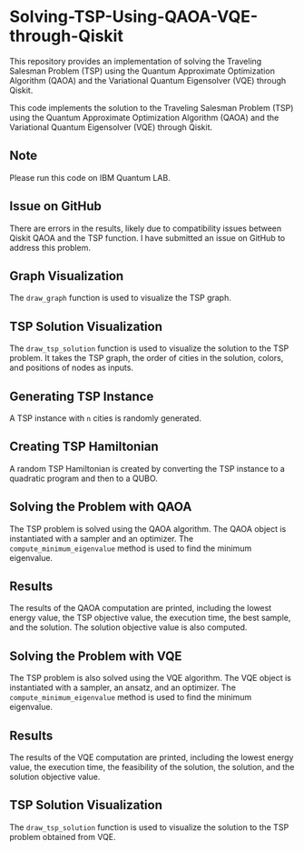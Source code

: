 # Solving-TSP-Using-QAOA-VQE-through-Qiskit
This repository provides an implementation of solving the Traveling Salesman Problem (TSP) using the Quantum Approximate Optimization Algorithm (QAOA) and the Variational Quantum Eigensolver (VQE) through Qiskit.  

This code implements the solution to the Traveling Salesman Problem (TSP) using the Quantum Approximate Optimization Algorithm (QAOA) and the Variational Quantum Eigensolver (VQE) through Qiskit.

## Note

Please run this code on IBM Quantum LAB.

## Issue on GitHub

There are errors in the results, likely due to compatibility issues between Qiskit QAOA and the TSP function. I have submitted an issue on GitHub to address this problem.

## Graph Visualization

The `draw_graph` function is used to visualize the TSP graph.

## TSP Solution Visualization

The `draw_tsp_solution` function is used to visualize the solution to the TSP problem. It takes the TSP graph, the order of cities in the solution, colors, and positions of nodes as inputs.

## Generating TSP Instance

A TSP instance with `n` cities is randomly generated.

## Creating TSP Hamiltonian

A random TSP Hamiltonian is created by converting the TSP instance to a quadratic program and then to a QUBO.

## Solving the Problem with QAOA

The TSP problem is solved using the QAOA algorithm. The QAOA object is instantiated with a sampler and an optimizer. The `compute_minimum_eigenvalue` method is used to find the minimum eigenvalue.

## Results

The results of the QAOA computation are printed, including the lowest energy value, the TSP objective value, the execution time, the best sample, and the solution. The solution objective value is also computed.

## Solving the Problem with VQE

The TSP problem is also solved using the VQE algorithm. The VQE object is instantiated with a sampler, an ansatz, and an optimizer. The `compute_minimum_eigenvalue` method is used to find the minimum eigenvalue.

## Results

The results of the VQE computation are printed, including the lowest energy value, the execution time, the feasibility of the solution, the solution, and the solution objective value.

## TSP Solution Visualization

The `draw_tsp_solution` function is used to visualize the solution to the TSP problem obtained from VQE.

